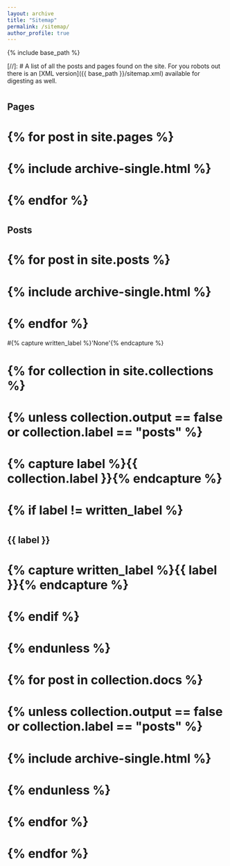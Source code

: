 ```yaml
---
layout: archive
title: "Sitemap"
permalink: /sitemap/
author_profile: true
---
```


{% include base_path %}

[//]: # A list of all the posts and pages found on the site. For you robots out there is an [XML version]({{ base_path }}/sitemap.xml) available for digesting as well.

# <h2>Pages</h2>
# {% for post in site.pages %}
#  {% include archive-single.html %}
# {% endfor %}

# <h2>Posts</h2>
# {% for post in site.posts %}
#  {% include archive-single.html %}
# {% endfor %}

#{% capture written_label %}'None'{% endcapture %}

# {% for collection in site.collections %}
# {% unless collection.output == false or collection.label == "posts" %}
#  {% capture label %}{{ collection.label }}{% endcapture %}
#  {% if label != written_label %}
#  <h2>{{ label }}</h2>
#  {% capture written_label %}{{ label }}{% endcapture %}
#  {% endif %}
# {% endunless %}
# {% for post in collection.docs %}
#  {% unless collection.output == false or collection.label == "posts" %}
#  {% include archive-single.html %}
#  {% endunless %}
# {% endfor %}
# {% endfor %}
